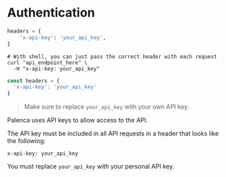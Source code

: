 # Authentication


```python
headers = {
    'x-api-key': 'your_api_key',
}
```

```shell
# With shell, you can just pass the correct header with each request
curl "api_endpoint_here" \
  -H "x-api-key: your_api_key"
```

```javascript
const headers = {
  'x-api-key': 'your_api_key'
}
```
> Make sure to replace `your_api_key` with your own API key.

Palenca uses API keys to allow access to the API.

The API key must be included in all API requests in a header that looks like the following:

`x-api-key: your_api_key`

<aside class="notice">
You must replace <code>your_api_key</code> with your personal API key.
</aside>
